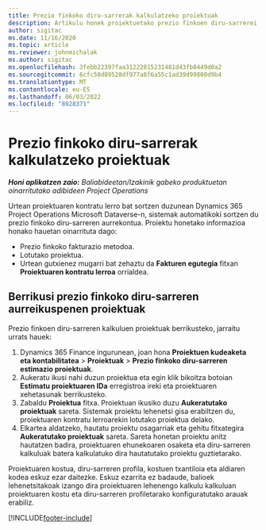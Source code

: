 ```yaml
---
title: Prezio finkoko diru-sarrerak kalkulatzeko proiektuak
description: Artikulu honek proiektuetako prezio finkoen diru-sarrerei buruzko informazioa eskaintzen du.
author: sigitac
ms.date: 11/16/2020
ms.topic: article
ms.reviewer: johnmichalak
ms.author: sigitac
ms.openlocfilehash: 3febb22397faa31222015231481d43fb0449d0a2
ms.sourcegitcommit: 6cfc50d89528df977a8f6a55c1ad39d99800d9b4
ms.translationtype: MT
ms.contentlocale: eu-ES
ms.lasthandoff: 06/03/2022
ms.locfileid: "8928371"
---
```

# <a name="fixed-price-revenue-estimate-projects"></a>Prezio finkoko diru-sarrerak kalkulatzeko proiektuak 

_**Honi aplikatzen zaio:** Baliabideetan/Izakinik gabeko produktuetan oinarritutako adibideen Project Operations_

Urtean proiektuaren kontratu lerro bat sortzen duzunean Dynamics 365 Project Operations Microsoft Dataverse-n, sistemak automatikoki sortzen du prezio finkoko diru-sarreren aurrekontua. Proiektu honetako informazioa honako hauetan oinarrituta dago:

  - Prezio finkoko fakturazio metodoa.
  - Lotutako proiektua.
  - Urtean gutxienez mugarri bat zehaztu da **Fakturen egutegia** fitxan **Proiektuaren kontratu lerroa** orrialdea.

## <a name="review-fixed-price-revenue-estimates-projects"></a>Berrikusi prezio finkoko diru-sarreren aurreikuspenen proiektuak
Prezio finkoen diru-sarreren kalkuluen proiektuak berrikusteko, jarraitu urrats hauek:

1. Dynamics 365 Finance ingurunean, joan hona **Proiektuen kudeaketa eta kontabilitatea** > **Proiektuak** > **Prezio finkoko diru-sarreren estimazio proiektuak**.
2. Aukeratu ikusi nahi duzun proiektua eta egin klik bikoitza botoian **Estimatu proiektuaren IDa** erregistroa ireki eta proiektuaren xehetasunak berrikusteko.
3. Zabaldu **Proiektua** fitxa. Proiektuan ikusiko duzu **Aukeratutako proiektuak** sareta. Sistemak proiektu lehenetsi gisa erabiltzen du, proiektuaren kontratu lerroarekin lotutako proiektua delako. 
4. Elkartea aldatzeko, hautatu proiektu osagarriak eta gehitu fitxategira **Aukeratutako proiektuak** sareta. Sareta honetan proiektu anitz hautatzen badira, proiektuaren ehunekoaren osaketa eta diru-sarreren kalkuluak batera kalkulatuko dira hautatutako proiektu guztietarako.

  Proiektuaren kostua, diru-sarreren profila, kostuen txantiloia eta aldiaren kodea eskuz ezar daitezke. Eskuz ezarrita ez badaude, balioek lehenetsitakoak izango dira proiektuaren lehenengo kalkulu kalkuluan proiektuaren kostu eta diru-sarreren profiletarako konfiguratutako arauak erabiliz.



[!INCLUDE[footer-include](../includes/footer-banner.md)]